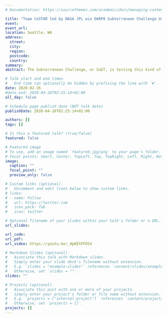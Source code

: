 ```yaml
---
# Documentation: https://sourcethemes.com/academic/docs/managing-content/

title: "Team CoSTAR led by NASA JPL win DARPA Subterranean Challenge Urban Circuit" 
event:
event_url:
location: Seattle, WA
address:
  street:
  city:
  region:
  postcode:
  country:
summary:
abstract: The Subterranean Challenge, or SubT, is testing this kind of cutting-edge technology. Sponsored by the Defense Advanced Research Projects Agency (DARPA), the contest concluded its second circuit on Wednesday, Feb. 27. Taking first in the competition was CoSTAR, a 12-robot, 60-person team led by NASA's Jet Propulsion Laboratory (there were also winners declared for a separate, virtual competition). - NASA JPL News

# Talk start and end times.
#   End time can optionally be hidden by prefixing the line with `#`.
date: 2020-02-26
#date_end: 2020-04-26T02:25:14+02:00
all_day: false

# Schedule page publish date (NOT talk date).
publishDate: 2020-04-26T02:25:14+02:00

authors: []
tags: []

# Is this a featured talk? (true/false)
featured: false

# Featured image
# To use, add an image named `featured.jpg/png` to your page's folder.
# Focal points: Smart, Center, TopLeft, Top, TopRight, Left, Right, BottomLeft, Bottom, BottomRight.
image:
  caption: ""
  focal_point: ""
  preview_only: false

# Custom links (optional).
#   Uncomment and edit lines below to show custom links.
# links:
# - name: Follow
#   url: https://twitter.com
#   icon_pack: fab
#   icon: twitter

# Optional filename of your slides within your talk's folder or a URL.
url_slides:

url_code:
url_pdf:
url_video: https://youtu.be/_HpWIhFFD54

# Markdown Slides (optional).
#   Associate this talk with Markdown slides.
#   Simply enter your slide deck's filename without extension.
#   E.g. `slides = "example-slides"` references `content/slides/example-slides.md`.
#   Otherwise, set `slides = ""`.
slides: ""

# Projects (optional).
#   Associate this post with one or more of your projects.
#   Simply enter your project's folder or file name without extension.
#   E.g. `projects = ["internal-project"]` references `content/project/deep-learning/index.md`.
#   Otherwise, set `projects = []`.
projects: []
---
```

